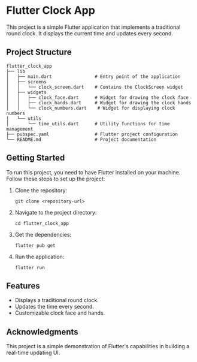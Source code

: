 # Flutter Clock App

This project is a simple Flutter application that implements a traditional round clock. It displays the current time and updates every second.

## Project Structure

```
flutter_clock_app
├── lib
│   ├── main.dart                # Entry point of the application
│   ├── screens
│   │   └── clock_screen.dart    # Contains the ClockScreen widget
│   ├── widgets
│   │   ├── clock_face.dart      # Widget for drawing the clock face
│   │   ├── clock_hands.dart     # Widget for drawing the clock hands
│   │   └── clock_numbers.dart    # Widget for displaying clock numbers
│   └── utils
│       └── time_utils.dart      # Utility functions for time management
├── pubspec.yaml                 # Flutter project configuration
└── README.md                    # Project documentation
```

## Getting Started

To run this project, you need to have Flutter installed on your machine. Follow these steps to set up the project:

1. Clone the repository:
   ```
   git clone <repository-url>
   ```

2. Navigate to the project directory:
   ```
   cd flutter_clock_app
   ```

3. Get the dependencies:
   ```
   flutter pub get
   ```

4. Run the application:
   ```
   flutter run
   ```

## Features

- Displays a traditional round clock.
- Updates the time every second.
- Customizable clock face and hands.

## Acknowledgments

This project is a simple demonstration of Flutter's capabilities in building a real-time updating UI.